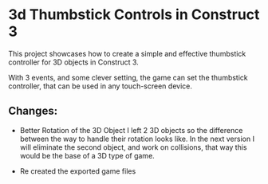 # 3d Thumbstick Controls in Construct 3

This project showcases how to create a simple and effective thumbstick controller for 3D objects in Construct 3.

With 3 events, and some clever setting, the game can set the thumbstick controller, that can be used in any touch-screen device.

## Changes:

- Better Rotation of the 3D Object
I left 2 3D objects so the difference between the way to handle their rotation looks like.
In the next version I will eliminate the second object, and work on collisions, that way this would be the base of a 3D type of game.

- Re created the exported game files